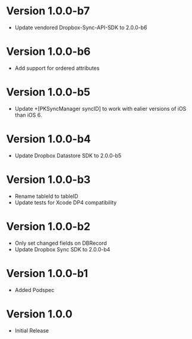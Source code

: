 Version 1.0.0-b7
================
* Update vendored Dropbox-Sync-API-SDK to 2.0.0-b6

Version 1.0.0-b6
================
* Add support for ordered attributes

Version 1.0.0-b5
================
* Update +[PKSyncManager syncID] to work with ealier versions of iOS than iOS 6.

Version 1.0.0-b4
================
* Update Dropbox Datastore SDK to 2.0.0-b5

Version 1.0.0-b3
================
* Rename tableId to tableID
* Update tests for Xcode DP4 compatibility

Version 1.0.0-b2
================
* Only set changed fields on DBRecord
* Update Dropbox Sync SDK to 2.0.0-b4

Version 1.0.0-b1
================
* Added Podspec

Version 1.0.0
=============
* Initial Release